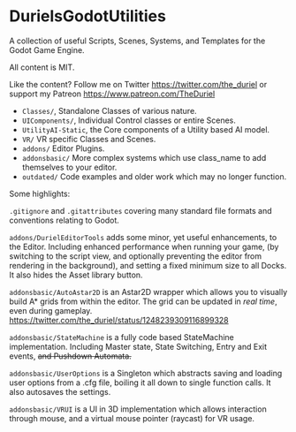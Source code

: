 # DurielsGodotUtilities
A collection of useful Scripts, Scenes, Systems, and Templates for the Godot Game Engine.

All content is MIT.

Like the content? Follow me on Twitter https://twitter.com/the_duriel or support my Patreon https://www.patreon.com/TheDuriel

* `Classes/`, Standalone Classes of various nature.
* `UIComponents/`, Individual Control classes or entire Scenes.
* `UtilityAI-Static`, the Core components of a Utility based AI model.
* `VR/` VR specific Classes and Scenes.
* `addons/` Editor Plugins.
* `addonsbasic/` More complex systems which use class_name to add themselves to your editor.
* `outdated/` Code examples and older work which may no longer function.

Some highlights:

`.gitignore` and `.gitattributes` covering many standard file formats and conventions relating to Godot.

`addons/DurielEditorTools` adds some minor, yet useful enhancements, to the Editor. Including enhanced performance when running your game, (by switching to the script view, and optionally preventing the editor from rendering in the background), and setting a fixed minimum size to all Docks. It also hides the Asset library button.

`addonsbasic/AutoAstar2D` is an Astar2D wrapper which allows you to visually build A* grids from within the editor. The grid can be updated in _real time_, even during gameplay. https://twitter.com/the_duriel/status/1248239309116899328

`addonsbasic/StateMachine` is a fully code based StateMachine implementation. Including Master state, State Switching, Entry and Exit events, ~~and Pushdown Automata.~~

`addonsbasic/UserOptions` is a Singleton which abstracts saving and loading user options from a .cfg file, boiling it all down to single function calls. It also autosaves the settings.

`addonsbasic/VRUI` is a UI in 3D implementation which allows interaction through mouse, and a virtual mouse pointer (raycast) for VR usage.
